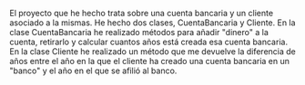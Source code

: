 El proyecto que he hecho trata sobre una cuenta bancaria y un cliente asociado a la mismas.
He hecho dos clases, CuentaBancaria y Cliente.
En la clase CuentaBancaria he realizado métodos para añadir "dinero" a la cuenta, retirarlo y calcular cuantos años está creada esa cuenta bancaria.
En la clase Cliente he realizado un método que me devuelve la diferencia de años entre el año en la que el cliente ha creado una cuenta bancaria en un "banco"
y el año en el que se afilió al banco.
